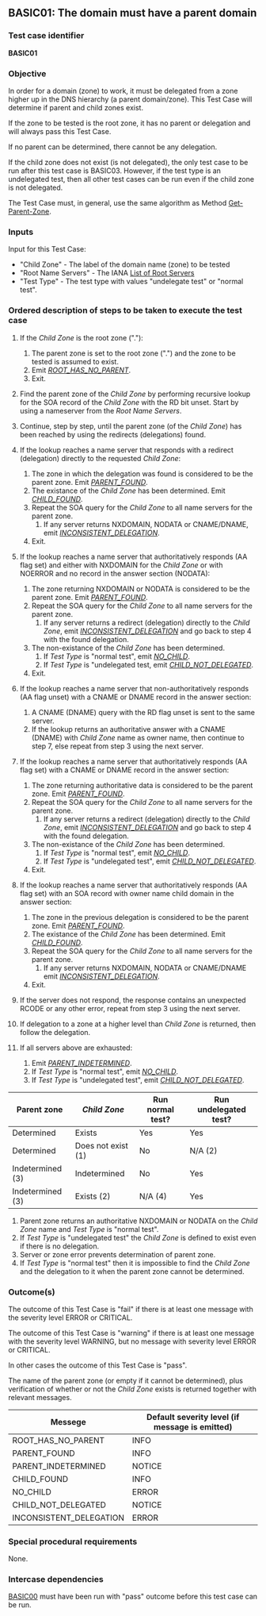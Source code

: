 ## BASIC01: The domain must have a parent domain

### Test case identifier
**BASIC01**

### Objective

In order for a domain (zone) to work, it must be delegated from a 
zone higher up in the DNS hierarchy (a parent domain/zone). 
This Test Case will determine if parent and child zones exist.

If the zone to be tested is the root zone, it has no parent or
delegation and will always pass this Test Case.

If no parent can be determined, there cannot be any delegation.

If the child zone does not exist (is not delegated), the only 
test case to be run after this test case is BASIC03. However, 
if the test type is an undelegated test, then all other test cases 
can be run even if the child zone is not delegated.

The Test Case must, in general, use the same algorithm as Method
[Get-Parent-Zone].

### Inputs

Input for this Test Case:
* "Child Zone" - The label of the domain name (zone) to be tested
* "Root Name Servers" - The IANA [List of Root Servers] 
* "Test Type" - The test type with values "undelegate test" or "normal test".

### Ordered description of steps to be taken to execute the test case

1. If the *Child Zone* is the root zone ("."):
   1. The parent zone is set to the root zone (".") and the zone to be 
      tested is assumed to exist. 
   2. Emit *[ROOT_HAS_NO_PARENT]*.
   3. Exit.

2. Find the parent zone of the *Child Zone* by performing recursive 
   lookup for the SOA record of the *Child Zone* with the RD bit unset.
   Start by using a nameserver from the *Root Name Servers*.

3. Continue, step by step, until the parent zone (of the *Child Zone*) has 
   been reached by using the redirects (delegations) found.

4. If the lookup reaches a name server that responds with a redirect 
   (delegation) directly to the requested *Child Zone*:
   1. The zone in which the delegation was found is considered to be the 
      parent zone. Emit *[PARENT_FOUND]*.
   2. The existance of the *Child Zone* has been determined. Emit 
      *[CHILD_FOUND]*.
   3. Repeat the SOA query for the *Child Zone* to all name servers for 
      the parent zone.
      1. If any server returns NXDOMAIN, NODATA or CNAME/DNAME, 
      	 emit *[INCONSISTENT_DELEGATION]*. 
   4. Exit.

5. If the lookup reaches a name server that authoritatively responds
   (AA flag set) and either with NXDOMAIN for the *Child Zone* or
   with NOERROR and no record in the answer section (NODATA): 
   1. The zone returning NXDOMAIN or NODATA is considered to be the parent 
      zone. Emit *[PARENT_FOUND]*.
   2. Repeat the SOA query for the *Child Zone* to all name servers for the
      parent zone.
      1. If any server returns a redirect (delegation) directly to the *Child
      	 Zone*, emit *[INCONSISTENT_DELEGATION]* and go back to step 4 with 
      	 the found delegation.
   3. The non-existance of the *Child Zone* has been determined. 
      1. If *Test Type* is "normal test", emit *[NO_CHILD]*.
      2. If *Test Type* is "undelegated test, emit *[CHILD_NOT_DELEGATED]*.
   4. Exit.

6. If the lookup reaches a name server that non-authoritatively responds
   (AA flag unset) with a CNAME or DNAME record in the answer section:
   1. A CNAME (DNAME) query with the RD flag unset is sent to the same server.
   2. If the lookup returns an authoritative answer with a CNAME (DNAME) with
      *Child Zone* name as owner name, then continue to step 7, else repeat 
      from step 3 using the next server. 

7. If the lookup reaches a name server that authoritatively responds
   (AA flag set) with a CNAME or DNAME record in the answer section:
   1. The zone returning authoritative data is considered to be the parent zone. 
      Emit *[PARENT_FOUND]*.
   2. Repeat the SOA query for the *Child Zone* to all name servers for the
      parent zone.
      1. If any server returns a redirect (delegation) directly to the *Child
      	 Zone*, emit *[INCONSISTENT_DELEGATION]* and go back to step 4 with 
      	 the found delegation.
   3. The non-existance of the *Child Zone* has been determined. 
      1. If *Test Type* is "normal test", emit *[NO_CHILD]*. 
      2. If *Test Type* is "undelegated test", emit *[CHILD_NOT_DELEGATED]*.
   4. Exit.

8. If the lookup reaches a name server that authoritatively responds
   (AA flag set) with an SOA record with owner name child domain in the 
   answer section:
   1. The zone in the previous delegation is considered to be the parent 
      zone. Emit *[PARENT_FOUND]*.
   2. The existance of the *Child Zone* has been determined. Emit
      *[CHILD_FOUND]*.
   3. Repeat the SOA query for the *Child Zone* to all name servers for the
      parent zone.
      1. If any server returns NXDOMAIN, NODATA or CNAME/DNAME emit 
      	 *[INCONSISTENT_DELEGATION]*.
   4. Exit.

9. If the server does not respond, the response contains an unexpected RCODE or
    any other error, repeat from step 3 using the next server. 

10. If delegation to a zone at a higher level than *Child Zone* is returned, 
    then follow the delegation.

11. If all servers above are exhausted: 
    1. Emit *[PARENT_INDETERMINED]*.
    1. If *Test Type* is "normal test", emit *[NO_CHILD]*.
    2. If *Test Type* is "undelegated test", emit *[CHILD_NOT_DELEGATED]*.


Parent zone     | *Child Zone*      | Run normal test?| Run undelegated test?
----------------|-------------------|-----------------|---------------------
Determined      | Exists            | Yes             | Yes
Determined      | Does not exist (1)| No              | N/A (2)
Indetermined (3)| Indetermined      | No              | Yes
Indetermined (3)| Exists (2)        | N/A (4)         | Yes

1. Parent zone returns an authoritative NXDOMAIN or NODATA on the 
   *Child Zone* name and *Test Type* is "normal test".
2. If *Test Type* is "undelegated test" the *Child Zone* is
   defined to exist even if there is no delegation.
3. Server or zone error prevents determination of parent zone.
4. If *Test Type* is "normal test" then it is impossible to find the *Child Zone*
   and the delegation to it when the parent zone cannot be determined.


### Outcome(s)

The outcome of this Test Case is "fail" if there is at least one message 
with the severity level ERROR or CRITICAL.

The outcome of this Test Case is "warning" if there is at least one 
message with the severity level WARNING, but no message with severity level 
ERROR or CRITICAL.

In other cases the outcome of this Test Case is "pass".

The name of the parent zone (or empty if it cannot be determined), plus
verification of whether or not the *Child Zone* exists is returned together 
with relevant messages.

Messege                        |Default severity level (if message is emitted)
-------------------------------|----------------------------------------------
ROOT_HAS_NO_PARENT             |INFO
PARENT_FOUND                   |INFO
PARENT_INDETERMINED            |NOTICE
CHILD_FOUND                    |INFO
NO_CHILD                       |ERROR
CHILD_NOT_DELEGATED            |NOTICE
INCONSISTENT_DELEGATION        |ERROR

### Special procedural requirements

None.

### Intercase dependencies

[BASIC00] must have been run with "pass" outcome before this test case
can be run.



[List of Root Servers]: https://www.iana.org/domains/root/servers

[BASIC00]: basic00.md

[BASIC03]: basic03.md

[ROOT_HAS_NO_PARENT]: #outcomes

[PARENT_FOUND]: #outcomes

[PARENT_INDETERMINED]: #outcomes

[UNDEL_AND_PARENT_INDETERMINED]: #outcomes

[CHILD_FOUND]: #outcomes

[NO_CHILD]: #outcomes

[CHILD_NOT_DELEGATED]: #outcomes

[INCONSISTENT_DELEGATION]: #outcomes

[Get-Parent-Zone]: ../Methods.md#method-get-parent-zone

